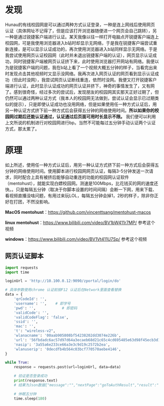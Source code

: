 # 发现
Hunau的有线校园网是可以通过两种方式认证登录，一种是连上网线后使用网页认证（具体网址不记得了，但是应该打开浏览器随便进一个网页会自己跳转），另一种是通过锐捷客户端进行认证。某天我像以往一样打开电脑点开锐捷客户端连上校园网，可是我使用浏览器进入b站时却显示无网络，于是我在锐捷客户端尝试重新连接，是可以显示认证成功的，再次使用浏览器进入b站同样显示无网络。于是我尝试使用网页认证校园网（此时并未退出锐捷客户端的认证），网页显示认证成功，同时锐捷客户端被网页认证挤下来，此时使用浏览器打开网站有网络。我便以为是锐捷客户端的问题，我在b站上看了一个视频大概五分钟的样子，当看完出来时发现点击其他视频时又显示没网络。我再次进入网页认证的网页看到显示认证成功（但此时没网），我尝试网页认证断线重连，依然时没网。我便又打开锐捷客户端进行认证，此时显示认证成功的网页认证并挤下，神奇的事情发生了，又有网了。感到很奇怪，经过多次的尝试后，发现朋友的校园网其实那天正好过期了，但仍然可以通过两种认证方式（我本人的校园网无法做到，尝试认证会显示已过期类似的提示），只是即使认证成功也没用网络，但是如果使用任一种方式认证后，用另一种认证方式挤下前一种方式后会获得五分钟的网络使用时间。**所以如果你的校园网过期后还能认证通过，认证通过后页面可用时长显示不限。** 我们便可以利用上文所说的机制进行对校园网进行bp。当然不可能每过五分钟手动认证两个认证方式，那太累了。
# 原理
如上所述，使用任一种方式认证后，用另一种认证方式挤下前一种方式后会获得五分钟的网络使用时间。使用脚本进行校园网网页认证，每隔3-5分钟发送一次请求，同时配合上具有被挤后能够自动重连的功能的校园网认证软件（mentohust），就能实现白嫖校园网。测速是100Mbps，比花钱买的网的速度还快。。只是每隔五分钟（取决于你脚本设置的时间间隔）会断一下网，用来下载、看视频直播没啥问题，有用过来玩LOL，每隔五分钟会掉1，2秒的样子，除非你正好在打团，不然没影响。

**MacOS mentohust**：https://github.com/vincenttsang/mentohust-macos

**linux mentohust**：https://www.bilibili.com/video/BV1bW411r7MP/ 参考这个视频

**windows**：https://www.bilibili.com/video/BV1Vt411U7Sp/ 参考这个视频
## 网页认证脚本

```python
import requests
import time

loginUrl = 'http://10.100.0.12:9090/zportal/login/do'

# 具体参数使用chrome 认证前按F12 认证后在Network里面查看替换
data = {
    'qrCodeId': '',
    'username': '',    # 即学号
    'pwd': '',            # 即密码
    'validCode': '',
    'validCodeFlag': 'false',
    'ssid': '',
    'mac': '',
    't': "wireless-v2",
    'wlanacname': '00aab905808bf54238202dd3074e226b',
    'url': '56fbdadc6ac57d97d64a3ecaeb68d21c65c4cd695485e63d98f45ecb3d1cc835',
    'nasip': '3a55a6e233ce66a3e3c9d19c2572b2ea',
    'wlanuserip': '0decdfb4b564c03bcf770570aebe4146',
}

while True:
    response = requests.post(url=loginUrl, data=data)

    # 验证是否登录成功
    print(response.text)
    # 结果为Json数据{"message":"","nextPage":"goToAuthResult","result":"success"}

    # 休眠五分钟
    time.sleep(180)
```
